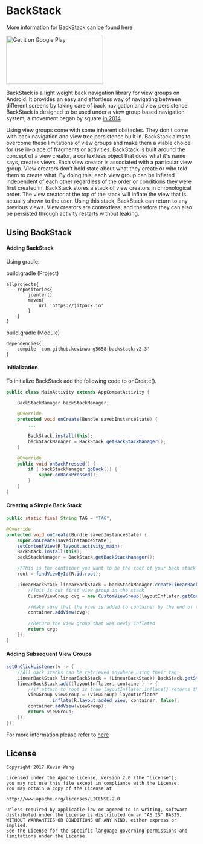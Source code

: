 # BackStack

More information for BackStack can be [found here](https://kevinwang5658.github.io/backstack/)

<a href="https://play.google.com/store/apps/details?id=com.rievo.backstack&hl=en">
  <img alt="Get it on Google Play"
       width = "256"
       height = "128"
       src="https://github.com/steverichey/google-play-badge-svg/blob/master/img/en_get.svg" />
</a>

BackStack is a light weight back navigation library for view groups on Android. It provides an easy and effortless way of navigating between different screens by taking care of back navigation and view persistence. BackStack is designed to be used under a view group based navigation system, a movement began by square [in 2014](https://medium.com/square-corner-blog/advocating-against-android-fragments-81fd0b462c97).

Using view groups come with some inherent obstacles. They don't come with back navigation and view tree persistence built in. BackStack aims to overcome these limitations of view groups and make them a viable choice for use in-place of fragments or activities. BackStack is built around the concept of a view creator, a contextless object that does what it's name says, creates views. Each view creator is associated with a particular view group. View creators don't hold state about what they create or who told them to create what. By doing this, each view group can be inflated independent of each other regardless of the order or conditions they were first created in. BackStack stores a stack of view creators in chronological order. The view creator at the top of the stack will inflate the view that is actually shown to the user. Using this stack, BackStack can return to any previous views. View creators are contextless, and therefore they can also be persisted through activity restarts without leaking.

## Using BackStack

#### Adding BackStack

Using gradle:

build.gradle (Project)
~~~Gradle
allprojects{
    repositories{
        jcenter()
        maven{
            url 'https://jitpack.io'
        }
    }
}
~~~

build.gradle (Module)
~~~Gradle
dependencies{
    compile 'com.github.kevinwang5658:backstack:v2.3'
}
~~~

#### Initialization

To initialize BackStack add the following code to onCreate().

~~~Java
public class MainActivity extends AppCompatActivity {

    BackStackManager backStackManager;

    @Override
    protected void onCreate(Bundle savedInstanceState) {
        ...

        BackStack.install(this);
        backStackManager = BackStack.getBackStackManager();
    }

    @Override
    public void onBackPressed() {
        if (!backStackManager.goBack()) {
            super.onBackPressed();
        }
    }
}
~~~

#### Creating a Simple Back Stack

```Java
public static final String TAG = "TAG";

@Override
protected void onCreate(Bundle savedInstanceState) {
    super.onCreate(savedInstanceState);
    setContentView(R.layout.activity_main);
    BackStack.install(this);
    backStackManager = BackStack.getBackStackManager();

    //This is the container you want to be the root of your back stack
    root = findViewById(R.id.root);

    LinearBackStack linearBackStack = backStackManager.createLinearBackStack("TAG", root, (layoutInflater, container) -> {
        //This is our first view group in the stack
        CustomViewGroup cvg = new CustomViewGroup(layoutInflater.getContext());

        //Make sure that the view is added to container by the end of this block
        container.addView(cvg);

        //Return the view group that was newly inflated
        return cvg;
    });
}
```

#### Adding Subsequent View Groups

```Java
setOnClickListener(v -> {
    //All back stacks can be retrieved anywhere using their tag
    LinearBackStack linearBackStack = (LinearBackStack) BackStack.getStack(MainActivity.TAG);
    linearBackStack.add((layoutInflater, container) -> {
        //if attach to root is true layoutInflater.inflate() returns the container instead
        ViewGroup viewGroup = (ViewGroup) layoutInflater
                .inflate(R.layout.added_view, container, false);
        container.addView(viewGroup);
        return viewGroup;
    });
});
```

For more information please refer to [here](https://kevinwang5658.github.io/backstack/)

## License
```
Copyright 2017 Kevin Wang

Licensed under the Apache License, Version 2.0 (the "License");
you may not use this file except in compliance with the License.
You may obtain a copy of the License at

http://www.apache.org/licenses/LICENSE-2.0

Unless required by applicable law or agreed to in writing, software
distributed under the License is distributed on an "AS IS" BASIS,
WITHOUT WARRANTIES OR CONDITIONS OF ANY KIND, either express or implied.
See the License for the specific language governing permissions and
limitations under the License.
```
